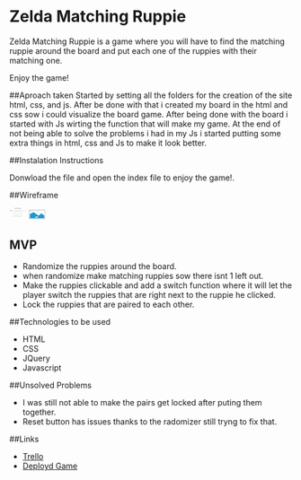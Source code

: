 # Zelda Matching Ruppie

Zelda Matching Ruppie  is a game where you will have to find the matching ruppie around the board and put each one of the ruppies with their matching one. 

Enjoy the game!

##Aproach taken
Started by setting all the folders for the creation of the site html, css, and js. After be done with that i created my board in the html and css sow i could visualize the board game. After being done with the board i started with Js wirting the function that will make my game. At the end of not being able to solve the problems i had in my Js i started putting some extra things in html, css and Js to make it look better.

##Instalation Instructions

Donwload the file and open the index file to enjoy the game!.

##Wireframe

<img src="./assets/page_2.png" style="width: 30px;">
<img src="./assets/page_1.png" style="width: 30px;">


## MVP

* Randomize the ruppies around the board.
* when randomize make matching ruppies sow there isnt 1 left out.
* Make the ruppies clickable and add a switch function where it will let the player switch the ruppies that are right next to the ruppie he clicked.
* Lock the ruppies that are paired to each other.

##Technologies to be used
* HTML
* CSS
* JQuery
* Javascript

##Unsolved Problems
* I was still not able to make the pairs get locked after puting them together.
* Reset button has issues thanks to the radomizer still tryng to fix that.

##Links

* [Trello](https://trello.com/b/h4pOEyz1/project-1)
* [Deployd Game](https://dalmus.github.io/Zelda_Project_1/)

